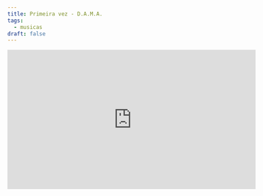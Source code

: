 ```yaml
---
title: Primeira vez - D.A.M.A.
tags:
  - musicas
draft: false
---
```

<iframe width="560" height="315" src="https://www.youtube.com/embed/O5jsWu__xW0" title="YouTube video player" frameborder="0" allow="accelerometer; autoplay; clipboard-write; encrypted-media; gyroscope; picture-in-picture" allowfullscreen></iframe>
